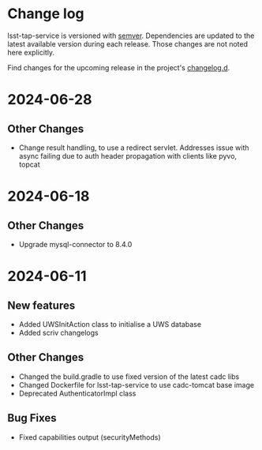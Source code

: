 # Change log

lsst-tap-service is versioned with [semver](https://semver.org/). Dependencies are updated to the latest available version during each release. Those changes are not noted here explicitly.

Find changes for the upcoming release in the project's [changelog.d](https://github.com/lsst-sqre/lsst-tap-service/tree/main/changelog.d/).

<!-- scriv-insert-here -->
# 2024-06-28

## Other Changes

- Change result handling, to use a redirect servlet. Addresses issue with async failing due to auth header propagation with clients like pyvo, topcat

# 2024-06-18

## Other Changes

- Upgrade mysql-connector to 8.4.0

# 2024-06-11

## New features

- Added UWSInitAction class to initialise a UWS database
- Added scriv changelogs

## Other Changes

- Changed the build.gradle to use fixed version of the latest cadc libs
- Changed Dockerfile for lsst-tap-service to use cadc-tomcat base image
- Deprecated AuthenticatorImpl class

## Bug Fixes

- Fixed capabilities output (securityMethods)

